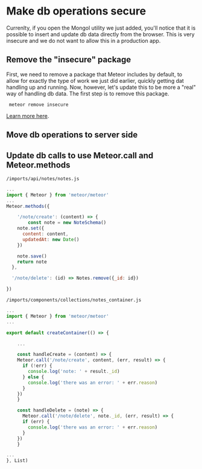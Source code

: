 # Make db operations secure

Currenlty, if you open the Mongol utility we just added, you'll notice that it is possible to insert and update db data directly from the browser.  This is very insecure and we do not want to allow this in a production app.

## Remove the "insecure" package
First, we need to remove a package that Meteor includes by default, to allow for exactly the type of work we just did earlier, quickly getting dat handling up and running.  Now, however, let's update this to be more a "real" way of handling db data.  The first step is to remove this package.

```  meteor remove insecure ```

[Learn more here](http://docs.meteor.com/api/collections.html#Mongo-Collection-allow).

## Move db operations to server side


## Update db calls to use Meteor.call and Meteor.methods


``` /imports/api/notes/notes.js ```
```js
...
import { Meteor } from 'meteor/meteor'
...
Meteor.methods({

	'/note/create': (content) => {
		const note = new NoteSchema()
    note.set({
      content: content,
      updatedAt: new Date()
    })

    note.save()
    return note
  },

  '/note/delete': (id) => Notes.remove({_id: id})

})

```

``` /imports/components/collections/notes_container.js ```

```js
...
import { Meteor } from 'meteor/meteor'
...

export default createContainer(() => {

	...

	const handleCreate = (content) => {
    Meteor.call('/note/create', content, (err, result) => {
      if (!err) {
        console.log('note: ' + result._id)
      } else {
        console.log('there was an error: ' + err.reason)
      }
    })
	}

	const handleDelete = (note) => {
	  Meteor.call('/note/delete', note._id, (err, result) => {
      if (err) {
        console.log('there was an error: ' + err.reason)
      }
    })
	}

...
}, List)


```

